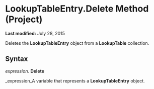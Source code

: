 
# LookupTableEntry.Delete Method (Project)

 **Last modified:** July 28, 2015

Deletes the  **LookupTableEntry** object from a **LookupTable** collection.

## Syntax

 _expression_. **Delete**

 _expression_A variable that represents a  **LookupTableEntry** object.


